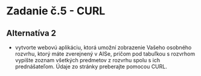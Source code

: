 # Zadanie č.5 - CURL
## Alternatíva 2

- vytvorte webovú aplikáciu, ktorá umožní zobrazenie Vašeho osobného rozvrhu, ktorý máte zverejnený v AISe, pričom pod tabuľkou s rozvrhom vypíšte zoznam všetkých predmetov z rozvrhu spolu s ich prednášateľom. Údaje zo stránky preberajte pomocou CURL.
